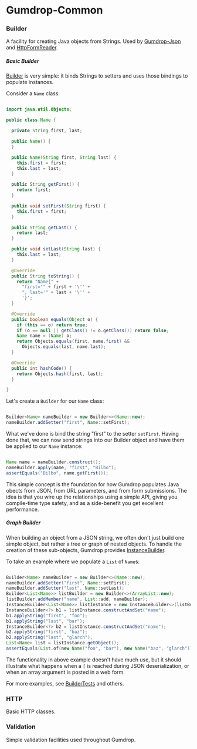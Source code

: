 # Gumdrop-Common

### Builder

A facility for creating Java objects from Strings. Used by [Gumdrop-Json](../gumdrop.json/) and
[HttpFormReader](../gumdrop.web/gumdrop/web/http/HttpFormReader.java).

##### Basic Builder

[Builder](gumdrop/common/builder/Builder.java) is very simple: it binds Strings to setters and uses those bindings
to populate instances.

Consider a `Name` class:

```java

import java.util.Objects;

public class Name {

  private String first, last;

  public Name() {
  }

  public Name(String first, String last) {
    this.first = first;
    this.last = last;
  }

  public String getFirst() {
    return first;
  }

  public void setFirst(String first) {
    this.first = first;
  }

  public String getLast() {
    return last;
  }

  public void setLast(String last) {
    this.last = last;
  }

  @Override
  public String toString() {
    return "Name{" +
      "first='" + first + '\'' +
      ", last='" + last + '\'' +
      '}';
  }

  @Override
  public boolean equals(Object o) {
    if (this == o) return true;
    if (o == null || getClass() != o.getClass()) return false;
    Name name = (Name) o;
    return Objects.equals(first, name.first) &&
      Objects.equals(last, name.last);
  }

  @Override
  public int hashCode() {
    return Objects.hash(first, last);
  }

}

```

Let's create a `Builder` for our `Name` class:

```java

Builder<Name> nameBuilder = new Builder<>(Name::new);
nameBuilder.addSetter("first", Name::setFirst);

```

What we've done is bind the string "first" to the setter `setFirst`. Having done that, we can now send strings into our
Builder object and have them be applied to our `Name` instance:

```java

Name name = nameBuilder.construct();
nameBuilder.apply(name, "first", "Bilbo");
assertEquals("Bilbo", name.getFirst());

```

This simple concept is the foundation for how Gumdrop populates Java obects from JSON, from URL parameters, and from
form submissions. The idea is that you wire up the relationships using a simple API, giving you compile-time type
safety, and as a side-benefit you get excellent performance.

##### Graph Builder

When building an object from a JSON string, we often don't just build one simple object, but rather a tree or graph of
nested objects. To handle the creation of these sub-objects, Gumdrop provides
[InstanceBuilder](gumdrop/common/builder/InstanceBuilder.java).

To take an example where we populate a `List` of `Name`s:

```java

Builder<Name> nameBuilder = new Builder<>(Name::new);
nameBuilder.addSetter("first", Name::setFirst);
nameBuilder.addSetter("last", Name::setLast);
Builder<List<Name>> listBuilder = new Builder<>(ArrayList::new);
listBuilder.addMember("name", List::add, nameBuilder);
InstanceBuilder<List<Name>> listInstance = new InstanceBuilder<>(listBuilder);
InstanceBuilder<?> b1 = listInstance.constructAndSet("name");
b1.applyString("first", "foo");
b1.applyString("last", "bar");
InstanceBuilder<?> b2 = listInstance.constructAndSet("name");
b2.applyString("first", "baz");
b2.applyString("last", "glarch");
List<Name> list = listInstance.getObject();
assertEquals(List.of(new Name("foo", "bar"), new Name("baz", "glarch")), list);

```

The functionality in  above example doesn't have much use, but it should illustrate what happens when a `[` is reached
during JSON deserialization, or when an array argument is posted in a web form.

For more examples, see [BuilderTests](../gumdrop.test/gumdrop/test/common/BuilderTests.java) and others.

### HTTP

Basic HTTP classes.

### Validation

Simple validation facilities used throughout Gumdrop.
